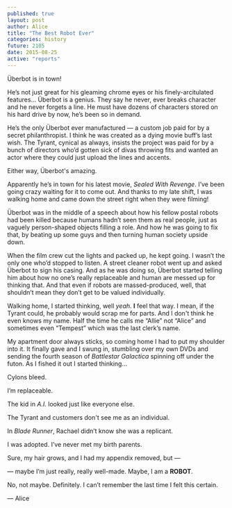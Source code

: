 ```yaml
---
published: true
layout: post
author: Alice
title: "The Best Robot Ever"
categories: history
future: 2105
date: 2015-08-25
active: "reports"
---
```


Überbot is in town! 

He’s not just great for  his gleaming chrome eyes or his finely-arcitulated features… Überbot is a genius. They say he never, ever breaks character and he never forgets a line. He must have dozens of characters stored on his hard drive by now, he’s been so in demand. 

He’s the only Überbot ever manufactured — a custom job paid for by a secret philanthropist. I think he was created as a dying movie buff’s last wish. The Tyrant, cynical as always, insists the project was paid for by a bunch of directors who’d gotten sick of divas throwing fits and wanted an actor where they could just upload the lines and accents. 

Either way, Überbot's amazing.

Apparently he’s in town for his latest movie, _Sealed With Revenge_. I’ve been going crazy waiting for it to come out. And thanks to my late shift, I was walking home and came down the street right when they were filming!

Überbot was in the middle of a speech about how his fellow postal robots had been killed because humans hadn’t seen them as real people, just as vaguely person-shaped objects filling a role. And how he was going to fix that, by beating up some guys and then turning human society upside down. 

When the film crew cut the lights and packed up, he kept going. I wasn’t the only one who’d stopped to listen. A street cleaner robot went up and asked Überbot to sign his casing.  And as he was doing so, Überbot started telling him about how no one’s really replaceable and human are messed up for thinking that. And that even if robots are massed-produced, well, that shouldn’t mean they don’t get to be valued individually.  

Walking home, I started thinking, well _yeah_. __I__ feel that way. I mean, if the Tyrant could, he probably would scrap me for parts. And I don't think he even knows my name. Half the time he calls me “Allie” not “Alice” and sometimes even “Tempest” which was the last clerk’s name.

My apartment door always sticks, so coming home I had to put my shoulder into it. It finally gave and I swung in, stumbling over my own DVDs and sending the fourth season of _Battlestar Galactica_ spinning off under the futon. As I fished it out I started thinking…

Cylons bleed.

I’m replaceable.

The kid in _A.I._ looked just like everyone else.

The Tyrant and customers don't see me as an individual.

In _Blade Runner_, Rachael didn’t know she was a replicant. 

I was adopted. I’ve never met my birth parents.

Sure, my hair grows, and I had my appendix removed, but —

— maybe I’m just really, really well-made. Maybe, I am a **ROBOT**. 

No, not maybe. Definitely. I can’t remember the last time I felt this certain.

— Alice
